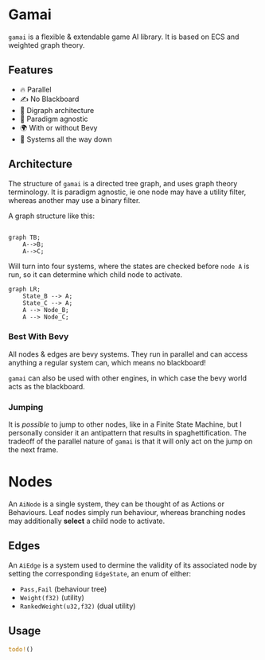 # Gamai

`gamai` is a flexible & extendable game AI library. It is based on ECS and weighted graph theory.

## Features

- 🔥 Parallel
- ✍️ No Blackboard
- 🌴 Digraph architecture
- 🌈 Paradigm agnostic
- 🌍 With or without Bevy
- 🐢 Systems all the way down

## Architecture

The structure of `gamai` is a directed tree graph, and uses graph theory terminology. It is paradigm agnostic, ie one node may have a utility filter, whereas another may use a binary filter.

A graph structure like this:
```mermaid

graph TB;
	A-->B;
	A-->C;

```
Will turn into four systems, where the states are checked before `node A` is run, so it can determine which child node to activate.
```mermaid
graph LR;
	State_B --> A;
	State_C --> A;
	A --> Node_B;
	A --> Node_C;
```


### Best With Bevy

All nodes & edges are bevy systems. They run in parallel and can access anything a regular system can, which means no blackboard!

`gamai` can also be used with other engines, in which case the bevy world acts as the blackboard.

### Jumping
It is *possible* to jump to other nodes, like in a Finite State Machine, but I personally consider it an antipattern that results in spaghettification. The tradeoff of the parallel nature of `gamai` is that it will only act on the jump on the next frame.

# Nodes

An `AiNode` is a single system, they can be thought of as Actions or Behaviours. Leaf nodes simply run behaviour, whereas branching nodes may additionally **select** a child node to activate.

## Edges

An `AiEdge` is a system used to dermine the validity of its associated node by setting the corresponding `EdgeState`, an enum of either:
- `Pass,Fail` (behaviour tree)
- `Weight(f32)` (utility)
- `RankedWeight(u32,f32)` (dual utility)

## Usage

```rs
todo!()
```
